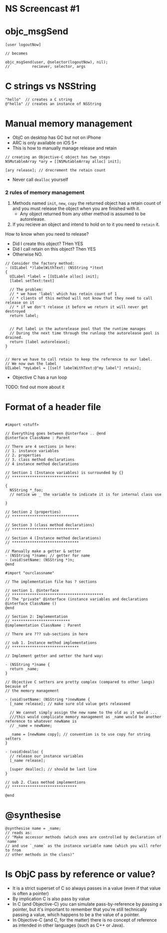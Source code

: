 # NS Screencast #1

# objc_msgSend

```objc
[user logoutNow]

// becomes

objc_msgSend(user, @selector(logoutNow), nil);
//          reciever, selector, args

```

# C strings vs NSString

```objc
"hello"  // creates a C string
@"hello" // creates an instance of NSString
```

# Manual memory management

- ObjC on desktop has GC but not on iPhone
- ARC is only available on iOS 5+
- This is how to manually manage release and retain

```objc
// creating an Objective-C object has two steps
NSMutableArray *ary = [[NSMutableArray alloc] init];

[ary release]; // drecrement the retain count
```

- Never call `dealloc` yourself

### 2 rules of memory management

1. Methods named `init`, `new`, `copy` the returned object has a retain count of
   and you must release the object when you are finished with it.
    - Any object returned from any other method is assumed to be autorelease.
2. If you recieve an object and intend to hold on to it you need to `retain` it.

How to know when you need to release?

- Did I create this object? THen YES
- Did I call retain on this object? Then YES
- Otherwise NO.

```objc
// Consider the factory method:
- (UILabel *)labelWithText: (NSString *)text
{
  UILabel *label = [[UILable alloc] init];
  [label setText:text]

  // The problem:
  // * we have 'label' which has retain count of 1
  // * clients of this method will not know that they need to call release on it
  // * if we don't release it before we return it will never get destroyed
  return label;


  // Put label in the autorelease pool that the runtime manages
  // During the next time through the runloop the autorelease pool is drained.
  return [label autorelease];
}


// Here we have to call retain to keep the reference to our label.
// We now own the label
UILabel *myLabel = [[self labelWithText:@"my label"] retain];
```

- Objective C has a run loop

TODO: find out more about it

# Format of a header file

```objc

#import <stuff>

// Everything goes between @interface .. @end
@interface ClassName : Parent

// There are 4 sections in here:
// 1. instance variables
// 2. properties
// 3. class method declarations
// 4 instance method declarations

// Section 1 (Instance variables) is surrounded by {}
// ******************************

{
  NSString *_foo;
  // notice we _ the variable to indicate it is for internal class use

}

// Section 2 (properties)
// ******************************

// Section 3 (class method declarations)
// ******************************

// Section 4 (Instance method declarations)
// ******************************

// Manually make a getter & setter
- (NSString *)name; // getter for name
- (void)setName: (NSString *)n;
@end
```

```objc
#import "ourclassname"

// The implementation file has ? sections

// section 1. @interface
// *****************************************
// The "private" @interface (instance variables and declarations
@interface ClassName ()
@end

// Section 2: Implementation
// **************************
@implementation ClassName : Parent

// There are ??? sub-sections in here

// sub 1. Instance method implementations
// ******************************

// Implement getter and setter the hard way:

- (NSString *)name {
  return _name;
}

// Objective C setters are pretty complex (compared to other langs) because of
// the memory management

- (void)setName: (NSString *)newName {
  [_name release]; // make sure old value gets releaseed

  // We cannot simply assign the new name to the old as it would ...
  ///this would complicate memory management as _name would be another reference to whatever newName is
  // _name = newName;

  _name = [newName copy]; // convention is to use copy for string setters
}

- (void)dealloc {
  // release our instance variables
  [_name release];

  [super dealloc]; // should be last line
}

// sub 2. Class method implementions
// *****************************

@end
```

# @synthesise

```objc
@synthesise name = _name;
// reads as:
// "Make accessor methods (which ones are controlled by declaration of `name`
// and use `_name` as the instance variable name (which you will refer to from
// other methods in the class)"
```

# Is ObjC pass by reference or value?

- It is a strict superset of C so always passes in a value (even if that value
  is often a pointer)
- By implication C is also pass by value
- In C (and Objective-C) you can simulate pass-by-reference by passing a
  pointer, but it's important to remember that you're still technically passing
  a value, which happens to be a the value of a pointer.
- In Objective-C (and C, for the matter) there is no concept of reference as
  intended in other languages (such as C++ or Java).
